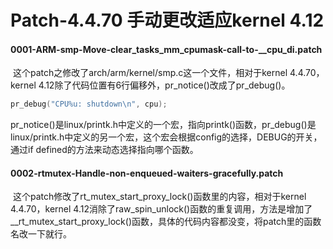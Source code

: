 # Patch-4.4.70 手动更改适应kernel 4.12

#### 0001-ARM-smp-Move-clear_tasks_mm_cpumask-call-to-__cpu_di.patch

​	这个patch之修改了arch/arm/kernel/smp.c这一个文件，相对于kernel 4.4.70，kernel 4.12除了代码位置有6行偏移外，pr_notice()改成了pr_debug()。

```c
pr_debug("CPU%u: shutdown\n", cpu);
```

​	pr_notice()是linux/printk.h中定义的一个宏，指向printk()函数，pr_debug()是linux/printk.h中定义的另一个宏，这个宏会根据config的选择，DEBUG的开关，通过if defined的方法来动态选择指向哪个函数。



#### 0002-rtmutex-Handle-non-enqueued-waiters-gracefully.patch

​	这个patch修改了rt_mutex_start_proxy_lock()函数里的内容，相对于kernel 4.4.70，kernel 4.12消除了raw_spin_unlock()函数的重复调用，方法是增加了__rt_mutex_start_proxy_lock()函数，具体的代码内容都没变，将patch里的函数名改一下就行。